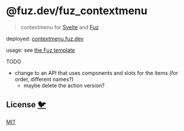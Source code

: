 # @fuz.dev/fuz_contextmenu

> contextmenu for [Svelte](https://github.com/sveltejs/svelte)
> and [Fuz](https://github.com/fuz-dev/fuz)

deployed:
[contextmenu.fuz.dev](https://contextmenu.fuz.dev/)

usage: see [the Fuz template](https://github.com/fuz-dev/template)

TODO

- change to an API that uses components and slots for the items (for order, different names?)
  - maybe delete the action version?

## License [🐦](https://wikipedia.org/wiki/Free_and_open-source_software)

[MIT](LICENSE)
